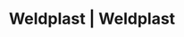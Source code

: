 ---
Filename: "eshop-products-variant758"
Link: "file:/Users/vinayakpatel/Downloads/www.weldplast.cz/eshop_products_compare/add/eshop-products-variant758"
product_name: "null"
product_id: "null"
title: "Weldplast | Weldplast"
product_desc: ""
product_specs: ""
product_downloads: ""
href: ""
p_desc_2: ""
accessories: ""
similar_products: ""
---